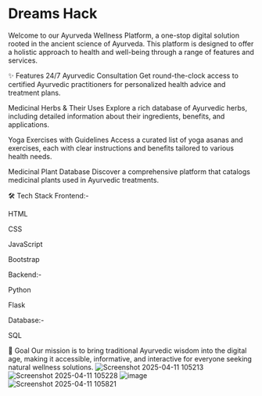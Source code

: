 # Dreams Hack
Welcome to our Ayurveda Wellness Platform, a one-stop digital solution rooted in the ancient science of Ayurveda. This platform is designed to offer a holistic approach to health and well-being through a range of features and services.

✨ Features
24/7 Ayurvedic Consultation
Get round-the-clock access to certified Ayurvedic practitioners for personalized health advice and treatment plans.

Medicinal Herbs & Their Uses
Explore a rich database of Ayurvedic herbs, including detailed information about their ingredients, benefits, and applications.

Yoga Exercises with Guidelines
Access a curated list of yoga asanas and exercises, each with clear instructions and benefits tailored to various health needs.

Medicinal Plant Database
Discover a comprehensive platform that catalogs medicinal plants used in Ayurvedic treatments.

🛠 Tech Stack
Frontend:-

HTML

CSS

JavaScript

Bootstrap

Backend:-

Python

Flask

Database:-

SQL

📌 Goal
Our mission is to bring traditional Ayurvedic wisdom into the digital age, making it accessible, informative, and interactive for everyone seeking natural wellness solutions.
![Screenshot 2025-04-11 105213](https://github.com/user-attachments/assets/720bcda8-53f6-4c76-ba3b-49c45875a4fb)
![Screenshot 2025-04-11 105228](https://github.com/user-attachments/assets/7fd44511-a61e-4365-b645-ad6e4cd4463a)
![image](https://github.com/user-attachments/assets/c0c373f8-8cf6-44d8-8f6e-15e9d97363b7)
![Screenshot 2025-04-11 105821](https://github.com/user-attachments/assets/46b117d4-f65a-416e-b669-03d2dbd09da7)

